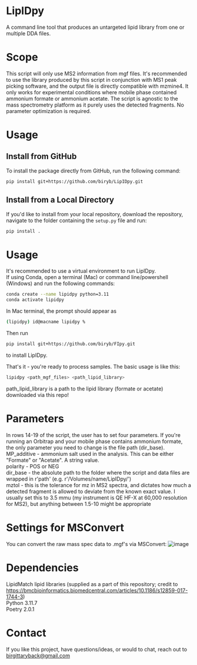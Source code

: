 # LipIDpy
A command line tool that produces an untargeted lipid library from one or multiple DDA files.

# Scope
This script will only use MS2 information from mgf files. It's recommended to use the library produced by this script in conjunction with MS1 peak picking software, and the output file is directly compatible with mzmine4. It only works for experimental conditions where mobile phase contained ammonium formate or ammonium acetate.
The script is agnostic to the mass spectrometry platform as it purely uses the detected fragments. No parameter optimization is required.

# Usage
## Install from GitHub

To install the package directly from GitHub, run the following command:
```bash
pip install git+https://github.com/biryb/LipIDpy.git
```

## Install from a Local Directory

If you'd like to install from your local repository, download the repository, navigate to the folder containing the `setup.py` file and run:
```bash
pip install .
```

# Usage

It's recommended to use a virtual environment to run LipIDpy.<br>
If using Conda, open a terminal (Mac) or command line/powershell (Windows) and run the following commands:<br>

```bash
conda create --name lipidpy python=3.11
conda activate lipidpy
```

In Mac terminal, the prompt should appear as
```bash
(lipidpy) id@macname lipidpy %                                                                         
```

Then run
```bash
pip install git+https://github.com/biryb/FIpy.git
```
to install LipIDpy.<br>

That's it - you're ready to process samples. The basic usage is like this:

```bash
lipidpy <path_mgf_files> <path_lipid_library>
```
path_lipid_library is a path to the lipid library (formate or acetate) downloaded via this repo!

# Parameters
In rows 14-19 of the script, the user has to set four parameters. If you're running an Orbitrap and your mobile phase contains ammonium formate, the only parameter you
need to change is the file path (dir_base).</br>
MP_additive - ammonium salt used in the analysis. This can be either "Formate" or "Acetate". A string value.</br>
polarity - POS or NEG</br>
dir_base - the absolute path to the folder where the script and data files are wrapped in r'path' (e.g. r'/Volumes/name/LipIDpy/')</br>
mztol - this is the tolerance for mz in MS2 spectra, and dictates how much a detected fragment is allowed to deviate from the known exact value. I usually set this to 3.5 mmu (my instrument is QE HF-X at 60,000 resolution for MS2), but anything between 1.5-10 might be appropriate

# Settings for MSConvert
You can convert the raw mass spec data to .mgf's via MSConvert:
![image](https://github.com/user-attachments/assets/41167f3e-1844-4fc6-afae-ad7680747e7d)

# Dependencies
LipidMatch lipid libraries (supplied as a part of this repository; credit to https://bmcbioinformatics.biomedcentral.com/articles/10.1186/s12859-017-1744-3)<br> 
Python 3.11.7 <br>
Poetry 2.0.1<br>

# Contact
If you like this project, have questions/ideas, or would to chat, reach out to birgittaryback@gmail.com

